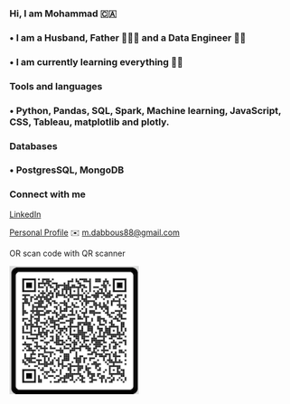 ### Hi, I am Mohammad 🇨🇦

### • I am a Husband, Father 👨‍👩‍👧 and a Data Engineer 🧑‍💻

### •  I am currently learning everything 📙🔥

### Tools and languages

### •  Python, Pandas, SQL, Spark, Machine learning, JavaScript, CSS, Tableau, matplotlib and plotly.

### Databases

### • PostgresSQL, MongoDB

### Connect with me

[LinkedIn](https://www.linkedin.com/in/dabbousm/)

[Personal Profile](https://mdabbous88.github.io/)
✉️ m.dabbous88@gmail.com

OR scan code with QR scanner

![](https://github.com/mdabbous88/mdabbous88/blob/master/QR%20code.png)
